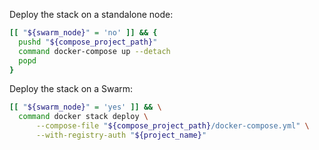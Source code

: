 Deploy the stack on a standalone node:

```bash
[[ "${swarm_node}" = 'no' ]] && {
  pushd "${compose_project_path}"
  command docker-compose up --detach
  popd
}
```

Deploy the stack on a Swarm:

```bash
[[ "${swarm_node}" = 'yes' ]] && \
  command docker stack deploy \
      --compose-file "${compose_project_path}/docker-compose.yml" \
      --with-registry-auth "${project_name}"
```
